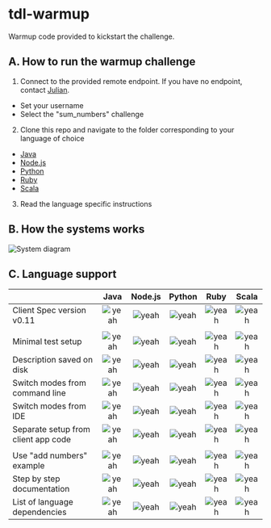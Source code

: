 # tdl-warmup

Warmup code provided to kickstart the challenge.

## A. How to run the warmup challenge

1. Connect to the provided remote endpoint. If you have no endpoint, contact [Julian](https://github.com/julianghionoiu).
  * Set your username
  * Select the "sum_numbers" challenge
2. Clone this repo and navigate to the folder corresponding to your language of choice
  * [Java](https://github.com/julianghionoiu/tdl-warmup/tree/master/java)
  * [Node.js](https://github.com/julianghionoiu/tdl-warmup/tree/master/nodejs)
  * [Python](https://github.com/julianghionoiu/tdl-warmup/tree/master/python)
  * [Ruby](https://github.com/julianghionoiu/tdl-warmup/tree/master/ruby)
  * [Scala](https://github.com/julianghionoiu/tdl-warmup/tree/master/scala)
3. Read the language specific instructions

## B. How the systems works

![System diagram](https://docs.google.com/drawings/d/1ct0yUxrxA6Nz-b-H0IQ-98JNIzriC_n1xmgWM7gMkXs/pub?w=959&h=639)

## C. Language support

[yeah]: https://upload.wikimedia.org/wikipedia/commons/5/50/Yes_Check_Circle.svg
[nope]: https://upload.wikimedia.org/wikipedia/commons/f/f5/No_Cross.svg

|                                     |  Java   | Node.js | Python  | Ruby    | Scala   |
| ----------------------------------- |:-------:|:-------:|:-------:|:-------:|:-------:|
| Client Spec version v0.11           | ![yeah] | ![yeah] | ![yeah] | ![yeah] | ![yeah] |
||
| Minimal test setup                  | ![yeah] | ![yeah] | ![yeah] | ![yeah] | ![yeah] |
| Description saved on disk           | ![yeah] | ![yeah] | ![yeah] | ![yeah] | ![yeah] |
| Switch modes from command line      | ![yeah] | ![yeah] | ![yeah] | ![yeah] | ![yeah] |
| Switch modes from IDE               | ![yeah] | ![yeah] | ![yeah] | ![yeah] | ![yeah] |
| Separate setup from client app code | ![yeah] | ![yeah] | ![yeah] | ![yeah] | ![yeah] |
||
| Use "add numbers" example           | ![yeah] | ![yeah] | ![yeah] | ![yeah] | ![yeah] |
| Step by step documentation          | ![yeah] | ![yeah] | ![yeah] | ![yeah] | ![yeah] |
| List of language dependencies       | ![yeah] | ![yeah] | ![yeah] | ![yeah] | ![yeah] |
